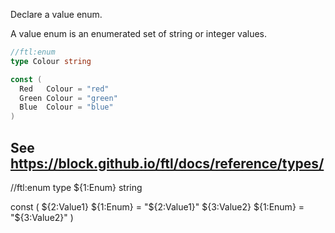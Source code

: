 Declare a value enum.

A value enum is an enumerated set of string or integer values.

```go
//ftl:enum
type Colour string

const (
  Red   Colour = "red"
  Green Colour = "green"
  Blue  Colour = "blue"
)
```

See https://block.github.io/ftl/docs/reference/types/
---

//ftl:enum
type ${1:Enum} string

const (
	${2:Value1} ${1:Enum} = "${2:Value1}"
	${3:Value2} ${1:Enum} = "${3:Value2}"
)
